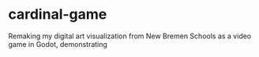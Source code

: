 # cardinal-game
Remaking my digital art visualization from New Bremen Schools as a video game in Godot, demonstrating 
